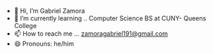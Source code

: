 - 👋 Hi, I’m Gabriel Zamora
- 🌱 I’m currently learning .. Computer Science BS at CUNY- Queens College
- 📫 How to reach me ... zamoragabriel191@gmail.com
- 😄 Pronouns: he/him

<!---
gzam1028/gzam1028 is a ✨ special ✨ repository because its `README.md` (this file) appears on your GitHub profile.
You can click the Preview link to take a look at your changes.
--->
